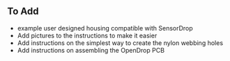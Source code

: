 ## To Add
- example user designed housing compatible with SensorDrop
- Add pictures to the instructions to make it easier
- Add instructions on the simplest way to create the nylon webbing holes
- Add instructions on assembling the OpenDrop PCB

